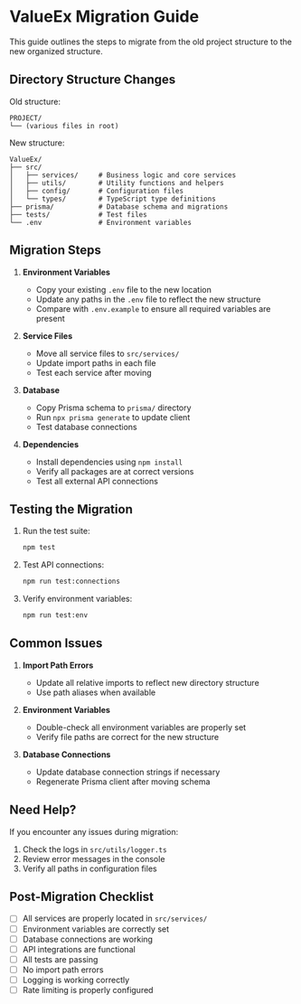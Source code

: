 # ValueEx Migration Guide

This guide outlines the steps to migrate from the old project structure to the new organized structure.

## Directory Structure Changes

Old structure:
```
PROJECT/
└── (various files in root)
```

New structure:
```
ValueEx/
├── src/
│   ├── services/     # Business logic and core services
│   ├── utils/        # Utility functions and helpers
│   ├── config/       # Configuration files
│   └── types/        # TypeScript type definitions
├── prisma/           # Database schema and migrations
├── tests/            # Test files
└── .env              # Environment variables
```

## Migration Steps

1. **Environment Variables**
   - Copy your existing `.env` file to the new location
   - Update any paths in the `.env` file to reflect the new structure
   - Compare with `.env.example` to ensure all required variables are present

2. **Service Files**
   - Move all service files to `src/services/`
   - Update import paths in each file
   - Test each service after moving

3. **Database**
   - Copy Prisma schema to `prisma/` directory
   - Run `npx prisma generate` to update client
   - Test database connections

4. **Dependencies**
   - Install dependencies using `npm install`
   - Verify all packages are at correct versions
   - Test all external API connections

## Testing the Migration

1. Run the test suite:
   ```bash
   npm test
   ```

2. Test API connections:
   ```bash
   npm run test:connections
   ```

3. Verify environment variables:
   ```bash
   npm run test:env
   ```

## Common Issues

1. **Import Path Errors**
   - Update all relative imports to reflect new directory structure
   - Use path aliases when available

2. **Environment Variables**
   - Double-check all environment variables are properly set
   - Verify file paths are correct for the new structure

3. **Database Connections**
   - Update database connection strings if necessary
   - Regenerate Prisma client after moving schema

## Need Help?

If you encounter any issues during migration:
1. Check the logs in `src/utils/logger.ts`
2. Review error messages in the console
3. Verify all paths in configuration files

## Post-Migration Checklist

- [ ] All services are properly located in `src/services/`
- [ ] Environment variables are correctly set
- [ ] Database connections are working
- [ ] API integrations are functional
- [ ] All tests are passing
- [ ] No import path errors
- [ ] Logging is working correctly
- [ ] Rate limiting is properly configured
